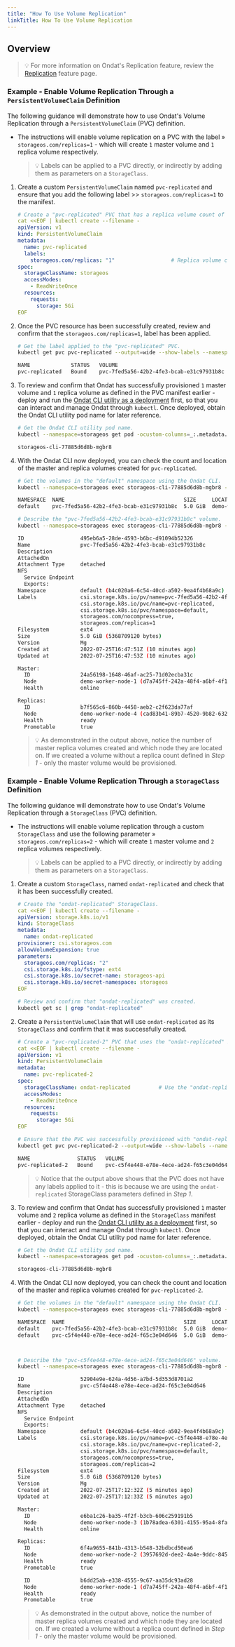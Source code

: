 ```yaml
---
title: "How To Use Volume Replication"
linkTitle: How To Use Volume Replication
---
```


## Overview

> 💡 For more information on Ondat's Replication feature, review the [Replication](/docs/concepts/replication) feature page.

### Example - Enable Volume Replication Through a `PersistentVolumeClaim` Definition

The following guidance will demonstrate how to use Ondat's Volume Replication through a `PersistentVolumeClaim` (PVC) definition.
-   The instructions will enable volume replication on a PVC with the label » `storageos.com/replicas=1` - which will create `1` master volume and `1` replica volume respectively.

    > 💡 Labels can be applied to a PVC directly, or indirectly by adding them as parameters on a `StorageClass`.

1.  Create a custom `PersistentVolumeClaim` named `pvc-replicated` and ensure that you add the following label >> `storageos.com/replicas=1` to the manifest.

    ```yaml
    # Create a "pvc-replicated" PVC that has a replica volume count of 1.
    cat <<EOF | kubectl create --filename -
    apiVersion: v1
    kind: PersistentVolumeClaim
    metadata:
      name: pvc-replicated
      labels:
        storageos.com/replicas: "1"                  # Replica volume count of 1
    spec:
      storageClassName: storageos
      accessModes:
        - ReadWriteOnce
      resources:
        requests:
          storage: 5Gi
    EOF
    ```

1.  Once the PVC resource has been successfully created, review and confirm that the `storageos.com/replicas=1`, label has been applied.

    ```bash
    # Get the label applied to the "pvc-replicated" PVC.
    kubectl get pvc pvc-replicated --output=wide --show-labels --namespace=default

    NAME             STATUS   VOLUME                                     CAPACITY   ACCESS MODES   STORAGECLASS   AGE   VOLUMEMODE   LABELS
    pvc-replicated   Bound    pvc-7fed5a56-42b2-4fe3-bcab-e31c97931b8c   5Gi        RWO            storageos      26s   Filesystem   storageos.com/replicas=1```
    ```

1. To review and confirm that Ondat has successfully provisioned `1` master volume and `1` replica volume as defined in the PVC manifest earlier - deploy and run the  [Ondat CLI utility as a deployment](https://docs.ondat.io/docs/reference/cli/#run-the-cli-as-a-deployment-in-your-cluster) first, so that you can interact and manage Ondat through `kubectl`. Once deployed, obtain the Ondat CLI utility pod name for later reference.

    ```bash
    # Get the Ondat CLI utility pod name.
    kubectl --namespace=storageos get pod -ocustom-columns=_:.metadata.name --no-headers -lapp=storageos-cli

    storageos-cli-77885d6d8b-mgbr8
    ```

1.  With the Ondat CLI now deployed, you can check the count and location of the master and replica volumes created for `pvc-replicated`.

    ```bash
    # Get the volumes in the "default" namespace using the Ondat CLI.
    kubectl --namespace=storageos exec storageos-cli-77885d6d8b-mgbr8 -- storageos get volumes --namespace=default

    NAMESPACE  NAME                                      SIZE     LOCATION                     ATTACHED ON  REPLICAS  AGE
    default    pvc-7fed5a56-42b2-4fe3-bcab-e31c97931b8c  5.0 GiB  demo-worker-node-1 (online)               1/1       8 minutes ago

    # Describe the "pvc-7fed5a56-42b2-4fe3-bcab-e31c97931b8c" volume.
    kubectl --namespace=storageos exec storageos-cli-77885d6d8b-mgbr8 -- storageos describe volume pvc-7fed5a56-42b2-4fe3-bcab-e31c97931b8c --namespace=default

    ID                  495eb6a5-28de-4593-b6bc-d91094b52326
    Name                pvc-7fed5a56-42b2-4fe3-bcab-e31c97931b8c
    Description
    AttachedOn
    Attachment Type     detached
    NFS
      Service Endpoint
      Exports:
    Namespace           default (b4c020a6-6c54-40cd-a502-9ea4f4b68a9c)
    Labels              csi.storage.k8s.io/pv/name=pvc-7fed5a56-42b2-4fe3-bcab-e31c97931b8c,
                        csi.storage.k8s.io/pvc/name=pvc-replicated,
                        csi.storage.k8s.io/pvc/namespace=default,
                        storageos.com/nocompress=true,
                        storageos.com/replicas=1
    Filesystem          ext4
    Size                5.0 GiB (5368709120 bytes)
    Version             Mg
    Created at          2022-07-25T16:47:51Z (10 minutes ago)
    Updated at          2022-07-25T16:47:53Z (10 minutes ago)

    Master:
      ID                24a56198-1648-46af-ac25-71d02ecba31c
      Node              demo-worker-node-1 (d7a745ff-242a-48f4-a6bf-4f191c14a237)
      Health            online

    Replicas:
      ID                b7f565c6-860b-4458-aeb2-c2f623da77af
      Node              demo-worker-node-4 (cad83b41-89b7-4520-9b82-632f31d94814)
      Health            ready
      Promotable        true
    ```

    > 💡 As demonstrated in the output above, notice the number of master replica volumes created and which node they are located on. If we created a volume without a replica count defined in *Step 1* - only the master volume would be provisioned. 

### Example - Enable Volume Replication Through a `StorageClass` Definition

The following guidance will demonstrate how to use Ondat's Volume Replication  through a `StorageClass` (PVC) definition.
-   The instructions will enable volume replication through a custom `StorageClass` and use the following parameter » `storageos.com/replicas=2` - which will create `1` master volume and `2` replica volumes respectively.

    > 💡 Labels can be applied to a PVC directly, or indirectly by adding them as parameters on a `StorageClass`.

1. Create a custom `StorageClass`, named `ondat-replicated` and check that it has been successfully created.

    ```yaml
    # Create the "ondat-replicated" StorageClass.
    cat <<EOF | kubectl create --filename -
    apiVersion: storage.k8s.io/v1
    kind: StorageClass
    metadata:
      name: ondat-replicated
    provisioner: csi.storageos.com
    allowVolumeExpansion: true
    parameters:
      storageos.com/replicas: "2"
      csi.storage.k8s.io/fstype: ext4
      csi.storage.k8s.io/secret-name: storageos-api
      csi.storage.k8s.io/secret-namespace: storageos
    EOF
    ```

    ```bash
    # Review and confirm that "ondat-replicated" was created.
    kubectl get sc | grep "ondat-replicated"
    ```

1.  Create a `PersistentVolumeClaim` that will use `ondat-replicated` as its `StorageClass` and confirm that it was successfully created.

    ```yaml
    # Create a "pvc-replicated-2" PVC that uses the "ondat-replicated" StorageClass.
    cat <<EOF | kubectl create --filename -
    apiVersion: v1
    kind: PersistentVolumeClaim
    metadata:
      name: pvc-replicated-2
    spec:
      storageClassName: ondat-replicated         # Use the "ondat-replicated" StoragClass created in Step 1
      accessModes:
        - ReadWriteOnce
      resources:
        requests:
          storage: 5Gi
    EOF
    ```

    ```bash
    # Ensure that the PVC was successfully provisioned with "ondat-replicated".
    kubectl get pvc pvc-replicated-2 --output=wide --show-labels --namespace=default

    NAME               STATUS   VOLUME                                     CAPACITY   ACCESS MODES   STORAGECLASS       AGE   VOLUMEMODE   LABELS
    pvc-replicated-2   Bound    pvc-c5f4e448-e78e-4ece-ad24-f65c3e04d646   5Gi        RWO            ondat-replicated   57s   Filesystem   <none>
    ```

    > 💡 Notice that the output above shows that the PVC does not have any labels applied to it - this is because we are using the `ondat-replicated` StorageClass parameters defined in _Step 1_.


1. To review and confirm that Ondat has successfully provisioned `1` master volume and `2` replica volume as defined in the `StorageClass` manifest earlier - deploy and run the  [Ondat CLI utility as a deployment](https://docs.ondat.io/docs/reference/cli/#run-the-cli-as-a-deployment-in-your-cluster) first, so that you can interact and manage Ondat through `kubectl`. Once deployed, obtain the Ondat CLI utility pod name for later reference.

    ```bash
    # Get the Ondat CLI utility pod name.
    kubectl --namespace=storageos get pod -ocustom-columns=_:.metadata.name --no-headers -lapp=storageos-cli

    storageos-cli-77885d6d8b-mgbr8
    ```

1.  With the Ondat CLI now deployed, you can check the count and location of the master and replica volumes created for `pvc-replicated-2`.

    ```bash
    # Get the volumes in the "default" namespace using the Ondat CLI.
    kubectl --namespace=storageos exec storageos-cli-77885d6d8b-mgbr8 -- storageos get volumes --namespace=default

    NAMESPACE  NAME                                      SIZE     LOCATION                     ATTACHED ON  REPLICAS  AGE
    default    pvc-7fed5a56-42b2-4fe3-bcab-e31c97931b8c  5.0 GiB  demo-worker-node-1 (online)               1/1       29 minutes ago
    default    pvc-c5f4e448-e78e-4ece-ad24-f65c3e04d646  5.0 GiB  demo-worker-node-3 (online)               2/2       4 minutes ago



    # Describe the "pvc-c5f4e448-e78e-4ece-ad24-f65c3e04d646" volume.
    kubectl --namespace=storageos exec storageos-cli-77885d6d8b-mgbr8 -- storageos describe volume pvc-c5f4e448-e78e-4ece-ad24-f65c3e04d646 --namespace=default

    ID                  52904e9e-624a-4d56-a7bd-5d353d8701a2
    Name                pvc-c5f4e448-e78e-4ece-ad24-f65c3e04d646
    Description
    AttachedOn
    Attachment Type     detached
    NFS
      Service Endpoint
      Exports:
    Namespace           default (b4c020a6-6c54-40cd-a502-9ea4f4b68a9c)
    Labels              csi.storage.k8s.io/pv/name=pvc-c5f4e448-e78e-4ece-ad24-f65c3e04d646,
                        csi.storage.k8s.io/pvc/name=pvc-replicated-2,
                        csi.storage.k8s.io/pvc/namespace=default,
                        storageos.com/nocompress=true,
                        storageos.com/replicas=2
    Filesystem          ext4
    Size                5.0 GiB (5368709120 bytes)
    Version             Mg
    Created at          2022-07-25T17:12:32Z (5 minutes ago)
    Updated at          2022-07-25T17:12:33Z (5 minutes ago)

    Master:
      ID                e6ba1c26-ba35-4f2f-b3cb-606c259191b5
      Node              demo-worker-node-3 (1b78adea-6301-4155-95a4-8fab26cc1038)
      Health            online

    Replicas:
      ID                6f4a9655-841b-4313-b548-32bdbcd50ea6
      Node              demo-worker-node-2 (3957692d-dee2-4a4e-9ddc-845b7b0a1fbe)
      Health            ready
      Promotable        true

      ID                b6dd25ab-e338-4555-9c67-aa35dc93ad28
      Node              demo-worker-node-1 (d7a745ff-242a-48f4-a6bf-4f191c14a237)
      Health            ready
      Promotable        true
    ```

    > 💡 As demonstrated in the output above, notice the number of master replica volumes created and which node they are located on. If we created a volume without a replica count defined in *Step 1* - only the master volume would be provisioned. 
